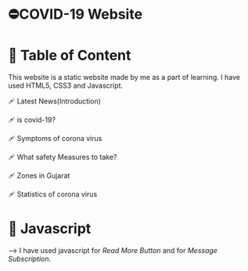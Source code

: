 # ⛔COVID-19 Website

# 🧰 Table of Content

This website is a static website made by me as a part of learning. I have used HTML5, CSS3 and Javascript. 

🩹 Latest News(Introduction)

🩹 is covid-19?

🩹 Symptoms of corona virus

🩹 What safety Measures to take?

🩹 Zones in Gujarat

🩹 Statistics of corona virus

# 🧰 Javascript

--> I have used javascript for *Read More Button* and for *Message Subscription*.
